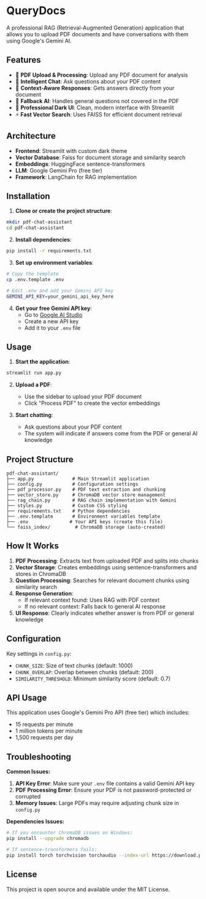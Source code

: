 # QueryDocs

A professional RAG (Retrieval-Augmented Generation) application that allows you to upload PDF documents and have conversations with them using Google's Gemini AI.

## Features

- 📄 **PDF Upload & Processing**: Upload any PDF document for analysis
- 💬 **Intelligent Chat**: Ask questions about your PDF content
- 🎯 **Context-Aware Responses**: Gets answers directly from your document
- 🤖 **Fallback AI**: Handles general questions not covered in the PDF
- 🎨 **Professional Dark UI**: Clean, modern interface with Streamlit
- ⚡ **Fast Vector Search**: Uses FAISS for efficient document retrieval

## Architecture

- **Frontend**: Streamlit with custom dark theme
- **Vector Database**: Faiss for document storage and similarity search
- **Embeddings**: HuggingFace sentence-transformers
- **LLM**: Google Gemini Pro (free tier)
- **Framework**: LangChain for RAG implementation

## Installation

1. **Clone or create the project structure**:
```bash
mkdir pdf-chat-assistant
cd pdf-chat-assistant
```

2. **Install dependencies**:
```bash
pip install -r requirements.txt
```

3. **Set up environment variables**:
```bash
# Copy the template
cp .env.template .env

# Edit .env and add your Gemini API key
GEMINI_API_KEY=your_gemini_api_key_here
```

4. **Get your free Gemini API key**:
   - Go to [Google AI Studio](https://makersuite.google.com/app/apikey)
   - Create a new API key
   - Add it to your `.env` file

## Usage

1. **Start the application**:
```bash
streamlit run app.py
```

2. **Upload a PDF**:
   - Use the sidebar to upload your PDF document
   - Click "Process PDF" to create the vector embeddings

3. **Start chatting**:
   - Ask questions about your PDF content
   - The system will indicate if answers come from the PDF or general AI knowledge

## Project Structure

```
pdf-chat-assistant/
├── app.py              # Main Streamlit application
├── config.py           # Configuration settings
├── pdf_processor.py    # PDF text extraction and chunking
├── vector_store.py     # ChromaDB vector store management
├── rag_chain.py        # RAG chain implementation with Gemini
├── styles.py           # Custom CSS styling
├── requirements.txt    # Python dependencies
├── .env.template       # Environment variables template
├── .env               # Your API keys (create this file)
└── faiss_index/         # ChromaDB storage (auto-created)
```

## How It Works

1. **PDF Processing**: Extracts text from uploaded PDF and splits into chunks
2. **Vector Storage**: Creates embeddings using sentence-transformers and stores in ChromaDB
3. **Question Processing**: Searches for relevant document chunks using similarity search
4. **Response Generation**: 
   - If relevant context found: Uses RAG with PDF context
   - If no relevant context: Falls back to general AI response
5. **UI Response**: Clearly indicates whether answer is from PDF or general knowledge

## Configuration

Key settings in `config.py`:
- `CHUNK_SIZE`: Size of text chunks (default: 1000)
- `CHUNK_OVERLAP`: Overlap between chunks (default: 200) 
- `SIMILARITY_THRESHOLD`: Minimum similarity score (default: 0.7)

## API Usage

This application uses Google's Gemini Pro API (free tier) which includes:
- 15 requests per minute
- 1 million tokens per minute
- 1,500 requests per day

## Troubleshooting

**Common Issues:**

1. **API Key Error**: Make sure your `.env` file contains a valid Gemini API key
2. **PDF Processing Error**: Ensure your PDF is not password-protected or corrupted
3. **Memory Issues**: Large PDFs may require adjusting chunk size in `config.py`

**Dependencies Issues:**
```bash
# If you encounter ChromaDB issues on Windows:
pip install --upgrade chromadb

# If sentence-transformers fails:
pip install torch torchvision torchaudio --index-url https://download.pytorch.org/whl/cpu
```

## License

This project is open source and available under the MIT License.
